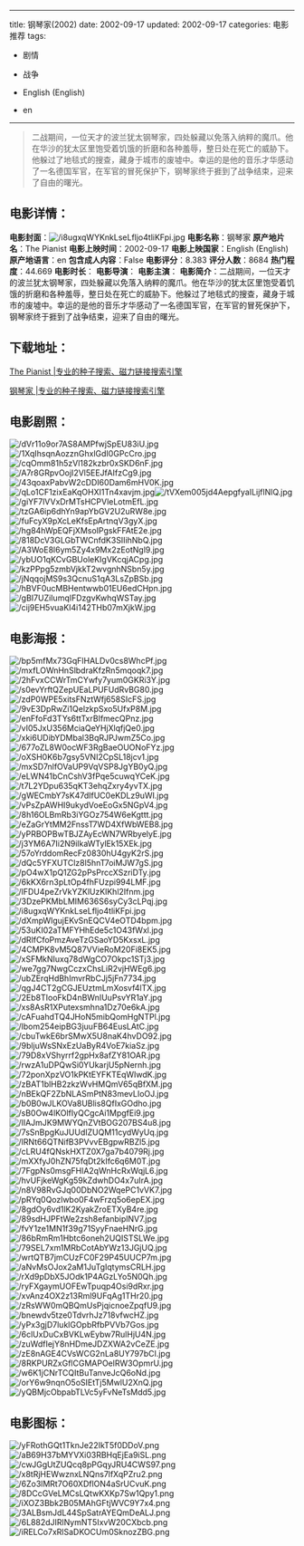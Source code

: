 
---
title: 钢琴家(2002)
date: 2002-09-17
updated: 2002-09-17
categories: 电影推荐
tags:
- 剧情
- 战争

- English (English)
- en
---


> 二战期间，一位天才的波兰犹太钢琴家，四处躲藏以免落入纳粹的魔爪。他在华沙的犹太区里饱受着饥饿的折磨和各种羞辱，整日处在死亡的威胁下。他躲过了地毯式的搜查，藏身于城市的废墟中。幸运的是他的音乐才华感动了一名德国军官，在军官的冒死保护下，钢琴家终于捱到了战争结束，迎来了自由的曙光。

## **电影详情**：

**电影封面**：<img src="https://image.tmdb.org/t/p/w200/i8ugxqWYKnkLseLfljo4tliKFpi.jpg" alt="/i8ugxqWYKnkLseLfljo4tliKFpi.jpg" title="/i8ugxqWYKnkLseLfljo4tliKFpi.jpg">
**电影名称**：钢琴家
**原产地片名**：The Pianist
**电影上映时间**：2002-09-17
**电影上映国家**：English (English)
**原产地语言**：en
**包含成人内容**：False
**电影评分**：8.383
**评分人数**：8684
**热门程度**：44.669
**电影时长**：
**电影导演**：
**电影主演**：
**电影简介**：二战期间，一位天才的波兰犹太钢琴家，四处躲藏以免落入纳粹的魔爪。他在华沙的犹太区里饱受着饥饿的折磨和各种羞辱，整日处在死亡的威胁下。他躲过了地毯式的搜查，藏身于城市的废墟中。幸运的是他的音乐才华感动了一名德国军官，在军官的冒死保护下，钢琴家终于捱到了战争结束，迎来了自由的曙光。

## **下载地址**：
[The Pianist |专业的种子搜索、磁力链接搜索引擎](https://movie.amd794.com:2083/?search=The%20Pianist&ordering=&mode=match_phrase&page_size=10&page=1)

[钢琴家 |专业的种子搜索、磁力链接搜索引擎](https://movie.amd794.com:2083/?search=%E9%92%A2%E7%90%B4%E5%AE%B6&ordering=&mode=match_phrase&page_size=10&page=1)
 

## **电影剧照**：
<img src="https://image.tmdb.org/t/p/original/dVr11o9or7AS8AMPfwjSpEU83iU.jpg" alt="/dVr11o9or7AS8AMPfwjSpEU83iU.jpg" title="/dVr11o9or7AS8AMPfwjSpEU83iU.jpg"><img src="https://image.tmdb.org/t/p/original/1XqIhsqnAozznGhxlGdI0GPcCro.jpg" alt="/1XqIhsqnAozznGhxlGdI0GPcCro.jpg" title="/1XqIhsqnAozznGhxlGdI0GPcCro.jpg"><img src="https://image.tmdb.org/t/p/original/cqOmm81h5zVl182kzbr0xSKD6nF.jpg" alt="/cqOmm81h5zVl182kzbr0xSKD6nF.jpg" title="/cqOmm81h5zVl182kzbr0xSKD6nF.jpg"><img src="https://image.tmdb.org/t/p/original/A7r8GRpvOojI2Vl5EEJfAIfzCg9.jpg" alt="/A7r8GRpvOojI2Vl5EEJfAIfzCg9.jpg" title="/A7r8GRpvOojI2Vl5EEJfAIfzCg9.jpg"><img src="https://image.tmdb.org/t/p/original/43qoaxPabvW2cDDI60Dam6mHV0K.jpg" alt="/43qoaxPabvW2cDDI60Dam6mHV0K.jpg" title="/43qoaxPabvW2cDDI60Dam6mHV0K.jpg"><img src="https://image.tmdb.org/t/p/original/qLo1CF1zixEaKqOHXI1Tn4xavjm.jpg" alt="/qLo1CF1zixEaKqOHXI1Tn4xavjm.jpg" title="/qLo1CF1zixEaKqOHXI1Tn4xavjm.jpg"><img src="https://image.tmdb.org/t/p/original/tVXem005jd4AepgfyaILijflNlQ.jpg" alt="/tVXem005jd4AepgfyaILijflNlQ.jpg" title="/tVXem005jd4AepgfyaILijflNlQ.jpg"><img src="https://image.tmdb.org/t/p/original/giYF7lVVxDrMTsHCPVleLotmEfL.jpg" alt="/giYF7lVVxDrMTsHCPVleLotmEfL.jpg" title="/giYF7lVVxDrMTsHCPVleLotmEfL.jpg"><img src="https://image.tmdb.org/t/p/original/tzGA6ip6dhYn9apYbGV2U2uRW8e.jpg" alt="/tzGA6ip6dhYn9apYbGV2U2uRW8e.jpg" title="/tzGA6ip6dhYn9apYbGV2U2uRW8e.jpg"><img src="https://image.tmdb.org/t/p/original/fuFcyX9pXcLeKfsEpArtnqV3gyX.jpg" alt="/fuFcyX9pXcLeKfsEpArtnqV3gyX.jpg" title="/fuFcyX9pXcLeKfsEpArtnqV3gyX.jpg"><img src="https://image.tmdb.org/t/p/original/hg84hWpEQFjXMsoIPgskFFAtE2e.jpg" alt="/hg84hWpEQFjXMsoIPgskFFAtE2e.jpg" title="/hg84hWpEQFjXMsoIPgskFFAtE2e.jpg"><img src="https://image.tmdb.org/t/p/original/818DcV3GLGbTWCnfdK3SIIihNbQ.jpg" alt="/818DcV3GLGbTWCnfdK3SIIihNbQ.jpg" title="/818DcV3GLGbTWCnfdK3SIIihNbQ.jpg"><img src="https://image.tmdb.org/t/p/original/A3WoE8l6ym5Zy4x9Mx2zEotNgl9.jpg" alt="/A3WoE8l6ym5Zy4x9Mx2zEotNgl9.jpg" title="/A3WoE8l6ym5Zy4x9Mx2zEotNgl9.jpg"><img src="https://image.tmdb.org/t/p/original/ybUO1qKCvGBUoleKIgVKcqjACpg.jpg" alt="/ybUO1qKCvGBUoleKIgVKcqjACpg.jpg" title="/ybUO1qKCvGBUoleKIgVKcqjACpg.jpg"><img src="https://image.tmdb.org/t/p/original/kzPPpg5zmbVjkkT2wvgnhNSbn5y.jpg" alt="/kzPPpg5zmbVjkkT2wvgnhNSbn5y.jpg" title="/kzPPpg5zmbVjkkT2wvgnhNSbn5y.jpg"><img src="https://image.tmdb.org/t/p/original/jNqqojMS9s3QcnuS1qA3LsZpBSb.jpg" alt="/jNqqojMS9s3QcnuS1qA3LsZpBSb.jpg" title="/jNqqojMS9s3QcnuS1qA3LsZpBSb.jpg"><img src="https://image.tmdb.org/t/p/original/hBVF0ucMBHentwwb01EU6edCHpn.jpg" alt="/hBVF0ucMBHentwwb01EU6edCHpn.jpg" title="/hBVF0ucMBHentwwb01EU6edCHpn.jpg"><img src="https://image.tmdb.org/t/p/original/gBI7UZiIumqIFDzgvKwhqWSTay.jpg" alt="/gBI7UZiIumqIFDzgvKwhqWSTay.jpg" title="/gBI7UZiIumqIFDzgvKwhqWSTay.jpg"><img src="https://image.tmdb.org/t/p/original/cij9EH5vuaKI4i142THb07mXjkW.jpg" alt="/cij9EH5vuaKI4i142THb07mXjkW.jpg" title="/cij9EH5vuaKI4i142THb07mXjkW.jpg">

## **电影海报**：
<img src="https://image.tmdb.org/t/p/original/bp5mfMx73GqFlHALDv0cs8WhcPf.jpg" alt="/bp5mfMx73GqFlHALDv0cs8WhcPf.jpg" title="/bp5mfMx73GqFlHALDv0cs8WhcPf.jpg"><img src="https://image.tmdb.org/t/p/original/mxfLOWnHnSlbdraKfzRn5mqoqk7.jpg" alt="/mxfLOWnHnSlbdraKfzRn5mqoqk7.jpg" title="/mxfLOWnHnSlbdraKfzRn5mqoqk7.jpg"><img src="https://image.tmdb.org/t/p/original/2hFvxCCWrTmCYwfy7yum0GKRi3Y.jpg" alt="/2hFvxCCWrTmCYwfy7yum0GKRi3Y.jpg" title="/2hFvxCCWrTmCYwfy7yum0GKRi3Y.jpg"><img src="https://image.tmdb.org/t/p/original/s0evYrftQZepUEaLPUFUdRvBG80.jpg" alt="/s0evYrftQZepUEaLPUFUdRvBG80.jpg" title="/s0evYrftQZepUEaLPUFUdRvBG80.jpg"><img src="https://image.tmdb.org/t/p/original/zdP0WPE5xitsFNztWfj658SIcFS.jpg" alt="/zdP0WPE5xitsFNztWfj658SIcFS.jpg" title="/zdP0WPE5xitsFNztWfj658SIcFS.jpg"><img src="https://image.tmdb.org/t/p/original/9vE3DpRwZi1QelzkpSxo5UfxP8M.jpg" alt="/9vE3DpRwZi1QelzkpSxo5UfxP8M.jpg" title="/9vE3DpRwZi1QelzkpSxo5UfxP8M.jpg"><img src="https://image.tmdb.org/t/p/original/enFfoFd3TYs6ttTxrBIfmecQPnz.jpg" alt="/enFfoFd3TYs6ttTxrBIfmecQPnz.jpg" title="/enFfoFd3TYs6ttTxrBIfmecQPnz.jpg"><img src="https://image.tmdb.org/t/p/original/vI05JxU356MciaQeYHjXlqfjQe0.jpg" alt="/vI05JxU356MciaQeYHjXlqfjQe0.jpg" title="/vI05JxU356MciaQeYHjXlqfjQe0.jpg"><img src="https://image.tmdb.org/t/p/original/xki6UDibYDMbal3BqRJPJwmZ5Co.jpg" alt="/xki6UDibYDMbal3BqRJPJwmZ5Co.jpg" title="/xki6UDibYDMbal3BqRJPJwmZ5Co.jpg"><img src="https://image.tmdb.org/t/p/original/677oZL8W0ocWF3RgBaeOUONoFYz.jpg" alt="/677oZL8W0ocWF3RgBaeOUONoFYz.jpg" title="/677oZL8W0ocWF3RgBaeOUONoFYz.jpg"><img src="https://image.tmdb.org/t/p/original/oXSH0K6b7gsy5VNI2CpSL18jcv1.jpg" alt="/oXSH0K6b7gsy5VNI2CpSL18jcv1.jpg" title="/oXSH0K6b7gsy5VNI2CpSL18jcv1.jpg"><img src="https://image.tmdb.org/t/p/original/mxSD7nlfOVaUP9VqVSP8JgYB0yQ.jpg" alt="/mxSD7nlfOVaUP9VqVSP8JgYB0yQ.jpg" title="/mxSD7nlfOVaUP9VqVSP8JgYB0yQ.jpg"><img src="https://image.tmdb.org/t/p/original/eLWN41bCnCshV3fPqe5cuwqYCeK.jpg" alt="/eLWN41bCnCshV3fPqe5cuwqYCeK.jpg" title="/eLWN41bCnCshV3fPqe5cuwqYCeK.jpg"><img src="https://image.tmdb.org/t/p/original/t7L2YDpu635qKT3ehqZxry4yvTX.jpg" alt="/t7L2YDpu635qKT3ehqZxry4yvTX.jpg" title="/t7L2YDpu635qKT3ehqZxry4yvTX.jpg"><img src="https://image.tmdb.org/t/p/original/gWECmbY7sK47dIfUC0eKDLz9uWI.jpg" alt="/gWECmbY7sK47dIfUC0eKDLz9uWI.jpg" title="/gWECmbY7sK47dIfUC0eKDLz9uWI.jpg"><img src="https://image.tmdb.org/t/p/original/vPsZpAWHI9ukydVoeEoGx5NGpV4.jpg" alt="/vPsZpAWHI9ukydVoeEoGx5NGpV4.jpg" title="/vPsZpAWHI9ukydVoeEoGx5NGpV4.jpg"><img src="https://image.tmdb.org/t/p/original/8h16OLBmRb3iYGOz754W6eKgttt.jpg" alt="/8h16OLBmRb3iYGOz754W6eKgttt.jpg" title="/8h16OLBmRb3iYGOz754W6eKgttt.jpg"><img src="https://image.tmdb.org/t/p/original/eZaGrYtMM2FnssT7WD4XfWbWEB8.jpg" alt="/eZaGrYtMM2FnssT7WD4XfWbWEB8.jpg" title="/eZaGrYtMM2FnssT7WD4XfWbWEB8.jpg"><img src="https://image.tmdb.org/t/p/original/yPRBOPBwTBJZAyEcWN7WRbyelyE.jpg" alt="/yPRBOPBwTBJZAyEcWN7WRbyelyE.jpg" title="/yPRBOPBwTBJZAyEcWN7WRbyelyE.jpg"><img src="https://image.tmdb.org/t/p/original/j3YM6A7Ii2N9ilkaWTylEk15XEk.jpg" alt="/j3YM6A7Ii2N9ilkaWTylEk15XEk.jpg" title="/j3YM6A7Ii2N9ilkaWTylEk15XEk.jpg"><img src="https://image.tmdb.org/t/p/original/57oYrddomRecFz0830hU4gyK2rS.jpg" alt="/57oYrddomRecFz0830hU4gyK2rS.jpg" title="/57oYrddomRecFz0830hU4gyK2rS.jpg"><img src="https://image.tmdb.org/t/p/original/dQc5YFXUTClz8l5hnT7oiMJW7gS.jpg" alt="/dQc5YFXUTClz8l5hnT7oiMJW7gS.jpg" title="/dQc5YFXUTClz8l5hnT7oiMJW7gS.jpg"><img src="https://image.tmdb.org/t/p/original/pO4wX1pQ1ZG2pPsPrccXSzriDTy.jpg" alt="/pO4wX1pQ1ZG2pPsPrccXSzriDTy.jpg" title="/pO4wX1pQ1ZG2pPsPrccXSzriDTy.jpg"><img src="https://image.tmdb.org/t/p/original/6kKX6rn3pLtOp4fhFUzpi994LMF.jpg" alt="/6kKX6rn3pLtOp4fhFUzpi994LMF.jpg" title="/6kKX6rn3pLtOp4fhFUzpi994LMF.jpg"><img src="https://image.tmdb.org/t/p/original/lFDU4peZrVkYZKlUzKlKhl2Ifnm.jpg" alt="/lFDU4peZrVkYZKlUzKlKhl2Ifnm.jpg" title="/lFDU4peZrVkYZKlUzKlKhl2Ifnm.jpg"><img src="https://image.tmdb.org/t/p/original/3DzePKMbLMIM636S6syCy3cLPqj.jpg" alt="/3DzePKMbLMIM636S6syCy3cLPqj.jpg" title="/3DzePKMbLMIM636S6syCy3cLPqj.jpg"><img src="https://image.tmdb.org/t/p/original/i8ugxqWYKnkLseLfljo4tliKFpi.jpg" alt="/i8ugxqWYKnkLseLfljo4tliKFpi.jpg" title="/i8ugxqWYKnkLseLfljo4tliKFpi.jpg"><img src="https://image.tmdb.org/t/p/original/dXmpWlgujEKvSnEQCV4eOTD4bpm.jpg" alt="/dXmpWlgujEKvSnEQCV4eOTD4bpm.jpg" title="/dXmpWlgujEKvSnEQCV4eOTD4bpm.jpg"><img src="https://image.tmdb.org/t/p/original/53uKI02aTMFYHhEde5c1O43fWxl.jpg" alt="/53uKI02aTMFYHhEde5c1O43fWxl.jpg" title="/53uKI02aTMFYHhEde5c1O43fWxl.jpg"><img src="https://image.tmdb.org/t/p/original/dRlfCfoPmzAveTzGSaoYD5KxsxL.jpg" alt="/dRlfCfoPmzAveTzGSaoYD5KxsxL.jpg" title="/dRlfCfoPmzAveTzGSaoYD5KxsxL.jpg"><img src="https://image.tmdb.org/t/p/original/4CMPK8vM5Q87VVieRoM20Fi8EK5.jpg" alt="/4CMPK8vM5Q87VVieRoM20Fi8EK5.jpg" title="/4CMPK8vM5Q87VVieRoM20Fi8EK5.jpg"><img src="https://image.tmdb.org/t/p/original/xSFMkNIuxq78dWgCO7Okpc1STj3.jpg" alt="/xSFMkNIuxq78dWgCO7Okpc1STj3.jpg" title="/xSFMkNIuxq78dWgCO7Okpc1STj3.jpg"><img src="https://image.tmdb.org/t/p/original/we7gg7NwgCczxChsLiR2vjHWEg6.jpg" alt="/we7gg7NwgCczxChsLiR2vjHWEg6.jpg" title="/we7gg7NwgCczxChsLiR2vjHWEg6.jpg"><img src="https://image.tmdb.org/t/p/original/ubZErqHdBhImvrRbCJj5jFn7734.jpg" alt="/ubZErqHdBhImvrRbCJj5jFn7734.jpg" title="/ubZErqHdBhImvrRbCJj5jFn7734.jpg"><img src="https://image.tmdb.org/t/p/original/qgJ4CT2gCGJEUztmLmXosvf4lTX.jpg" alt="/qgJ4CT2gCGJEUztmLmXosvf4lTX.jpg" title="/qgJ4CT2gCGJEUztmLmXosvf4lTX.jpg"><img src="https://image.tmdb.org/t/p/original/2Eb8TIooFkD4nBWnIUuPsvYR1aY.jpg" alt="/2Eb8TIooFkD4nBWnIUuPsvYR1aY.jpg" title="/2Eb8TIooFkD4nBWnIUuPsvYR1aY.jpg"><img src="https://image.tmdb.org/t/p/original/xs8AsR1XPutexsmhna1Dz70e6kA.jpg" alt="/xs8AsR1XPutexsmhna1Dz70e6kA.jpg" title="/xs8AsR1XPutexsmhna1Dz70e6kA.jpg"><img src="https://image.tmdb.org/t/p/original/cAFuahdTQ4JHoN5mibQomHgNTPl.jpg" alt="/cAFuahdTQ4JHoN5mibQomHgNTPl.jpg" title="/cAFuahdTQ4JHoN5mibQomHgNTPl.jpg"><img src="https://image.tmdb.org/t/p/original/lbom254eipBG3juuFB64EusLAtC.jpg" alt="/lbom254eipBG3juuFB64EusLAtC.jpg" title="/lbom254eipBG3juuFB64EusLAtC.jpg"><img src="https://image.tmdb.org/t/p/original/cbuTwkE6brSMwX5U8naK4hvDO92.jpg" alt="/cbuTwkE6brSMwX5U8naK4hvDO92.jpg" title="/cbuTwkE6brSMwX5U8naK4hvDO92.jpg"><img src="https://image.tmdb.org/t/p/original/9bljuWsSNxEzUaByR4VoE7kiaSz.jpg" alt="/9bljuWsSNxEzUaByR4VoE7kiaSz.jpg" title="/9bljuWsSNxEzUaByR4VoE7kiaSz.jpg"><img src="https://image.tmdb.org/t/p/original/79D8xVShyrrf2gpHx8afZY81OAR.jpg" alt="/79D8xVShyrrf2gpHx8afZY81OAR.jpg" title="/79D8xVShyrrf2gpHx8afZY81OAR.jpg"><img src="https://image.tmdb.org/t/p/original/rwzA1uDPQwSi0YUkarjU5pNernh.jpg" alt="/rwzA1uDPQwSi0YUkarjU5pNernh.jpg" title="/rwzA1uDPQwSi0YUkarjU5pNernh.jpg"><img src="https://image.tmdb.org/t/p/original/72ponXpzVO1kPKtEYFKTEqWIwdK.jpg" alt="/72ponXpzVO1kPKtEYFKTEqWIwdK.jpg" title="/72ponXpzVO1kPKtEYFKTEqWIwdK.jpg"><img src="https://image.tmdb.org/t/p/original/zBAT1blHB2zkzWvHMQmV65qBfXM.jpg" alt="/zBAT1blHB2zkzWvHMQmV65qBfXM.jpg" title="/zBAT1blHB2zkzWvHMQmV65qBfXM.jpg"><img src="https://image.tmdb.org/t/p/original/nBEkQF2ZbNLASmPtN83mevLIoOJ.jpg" alt="/nBEkQF2ZbNLASmPtN83mevLIoOJ.jpg" title="/nBEkQF2ZbNLASmPtN83mevLIoOJ.jpg"><img src="https://image.tmdb.org/t/p/original/b0B0wJLKOVa8UBlis8QfIxGOdho.jpg" alt="/b0B0wJLKOVa8UBlis8QfIxGOdho.jpg" title="/b0B0wJLKOVa8UBlis8QfIxGOdho.jpg"><img src="https://image.tmdb.org/t/p/original/sB0Ow4lKOlfIyQCgcAi1MpgfEi9.jpg" alt="/sB0Ow4lKOlfIyQCgcAi1MpgfEi9.jpg" title="/sB0Ow4lKOlfIyQCgcAi1MpgfEi9.jpg"><img src="https://image.tmdb.org/t/p/original/lIAJmJK9MWYQnZVtBOG207BS4u8.jpg" alt="/lIAJmJK9MWYQnZVtBOG207BS4u8.jpg" title="/lIAJmJK9MWYQnZVtBOG207BS4u8.jpg"><img src="https://image.tmdb.org/t/p/original/7sSnBpgKuJUUdIZUQM11cydWyUq.jpg" alt="/7sSnBpgKuJUUdIZUQM11cydWyUq.jpg" title="/7sSnBpgKuJUUdIZUQM11cydWyUq.jpg"><img src="https://image.tmdb.org/t/p/original/lRNt66QTNifB3PVvvEBgpwRBZl5.jpg" alt="/lRNt66QTNifB3PVvvEBgpwRBZl5.jpg" title="/lRNt66QTNifB3PVvvEBgpwRBZl5.jpg"><img src="https://image.tmdb.org/t/p/original/cLRU4fQNskHXTZ0X7ga7b4079Rj.jpg" alt="/cLRU4fQNskHXTZ0X7ga7b4079Rj.jpg" title="/cLRU4fQNskHXTZ0X7ga7b4079Rj.jpg"><img src="https://image.tmdb.org/t/p/original/mXXfyJ0hZN75fqDt2kIfc6q6M0T.jpg" alt="/mXXfyJ0hZN75fqDt2kIfc6q6M0T.jpg" title="/mXXfyJ0hZN75fqDt2kIfc6q6M0T.jpg"><img src="https://image.tmdb.org/t/p/original/7FgpNs0msgFHlA2qWnHcRxWqjL6.jpg" alt="/7FgpNs0msgFHlA2qWnHcRxWqjL6.jpg" title="/7FgpNs0msgFHlA2qWnHcRxWqjL6.jpg"><img src="https://image.tmdb.org/t/p/original/hvUFjkeWgKg59kZdwhDO4x7uIrA.jpg" alt="/hvUFjkeWgKg59kZdwhDO4x7uIrA.jpg" title="/hvUFjkeWgKg59kZdwhDO4x7uIrA.jpg"><img src="https://image.tmdb.org/t/p/original/n8V98RvGJq00DbNO2WqePC1vVK7.jpg" alt="/n8V98RvGJq00DbNO2WqePC1vVK7.jpg" title="/n8V98RvGJq00DbNO2WqePC1vVK7.jpg"><img src="https://image.tmdb.org/t/p/original/pRYq0Qozlwbo0F4wFrzq5o6epEX.jpg" alt="/pRYq0Qozlwbo0F4wFrzq5o6epEX.jpg" title="/pRYq0Qozlwbo0F4wFrzq5o6epEX.jpg"><img src="https://image.tmdb.org/t/p/original/8gdOy6vd1lK2KyakZroETXyB4re.jpg" alt="/8gdOy6vd1lK2KyakZroETXyB4re.jpg" title="/8gdOy6vd1lK2KyakZroETXyB4re.jpg"><img src="https://image.tmdb.org/t/p/original/89sdHJPFtWe2zsh8efanbiplNV7.jpg" alt="/89sdHJPFtWe2zsh8efanbiplNV7.jpg" title="/89sdHJPFtWe2zsh8efanbiplNV7.jpg"><img src="https://image.tmdb.org/t/p/original/fvY1ze1MN1f39g71SyyFnaeHNrG.jpg" alt="/fvY1ze1MN1f39g71SyyFnaeHNrG.jpg" title="/fvY1ze1MN1f39g71SyyFnaeHNrG.jpg"><img src="https://image.tmdb.org/t/p/original/86bRmRm1Hbtc6oneh2UQISTSLWe.jpg" alt="/86bRmRm1Hbtc6oneh2UQISTSLWe.jpg" title="/86bRmRm1Hbtc6oneh2UQISTSLWe.jpg"><img src="https://image.tmdb.org/t/p/original/79SEL7xm1MRbCotAbYWz13JGjUQ.jpg" alt="/79SEL7xm1MRbCotAbYWz13JGjUQ.jpg" title="/79SEL7xm1MRbCotAbYWz13JGjUQ.jpg"><img src="https://image.tmdb.org/t/p/original/wrtQTB7jmCUzFC0F29P45UUCP7m.jpg" alt="/wrtQTB7jmCUzFC0F29P45UUCP7m.jpg" title="/wrtQTB7jmCUzFC0F29P45UUCP7m.jpg"><img src="https://image.tmdb.org/t/p/original/aNvMsOJox2aM1JuTgIqtymsCRLH.jpg" alt="/aNvMsOJox2aM1JuTgIqtymsCRLH.jpg" title="/aNvMsOJox2aM1JuTgIqtymsCRLH.jpg"><img src="https://image.tmdb.org/t/p/original/rXd9pDbX5JOdk1P4AGzLYo5N0Qh.jpg" alt="/rXd9pDbX5JOdk1P4AGzLYo5N0Qh.jpg" title="/rXd9pDbX5JOdk1P4AGzLYo5N0Qh.jpg"><img src="https://image.tmdb.org/t/p/original/ryFXgaymUOFEwTpuqp4Osi9dRxr.jpg" alt="/ryFXgaymUOFEwTpuqp4Osi9dRxr.jpg" title="/ryFXgaymUOFEwTpuqp4Osi9dRxr.jpg"><img src="https://image.tmdb.org/t/p/original/xvAnz4OX2z13Rml9UFqAg1THr20.jpg" alt="/xvAnz4OX2z13Rml9UFqAg1THr20.jpg" title="/xvAnz4OX2z13Rml9UFqAg1THr20.jpg"><img src="https://image.tmdb.org/t/p/original/zRsWW0mQBQmUsPjqicnoeZpqfU9.jpg" alt="/zRsWW0mQBQmUsPjqicnoeZpqfU9.jpg" title="/zRsWW0mQBQmUsPjqicnoeZpqfU9.jpg"><img src="https://image.tmdb.org/t/p/original/bnewdv5tze0TdvrhJz718vfwcHZ.jpg" alt="/bnewdv5tze0TdvrhJz718vfwcHZ.jpg" title="/bnewdv5tze0TdvrhJz718vfwcHZ.jpg"><img src="https://image.tmdb.org/t/p/original/yPx3gjD7luklGOpbRfbPVVb7Gos.jpg" alt="/yPx3gjD7luklGOpbRfbPVVb7Gos.jpg" title="/yPx3gjD7luklGOpbRfbPVVb7Gos.jpg"><img src="https://image.tmdb.org/t/p/original/6clUxDuCxBVKLwEybw7RulHjU4N.jpg" alt="/6clUxDuCxBVKLwEybw7RulHjU4N.jpg" title="/6clUxDuCxBVKLwEybw7RulHjU4N.jpg"><img src="https://image.tmdb.org/t/p/original/zuWdfIejY8nHDmeJDZXWA2vCeZE.jpg" alt="/zuWdfIejY8nHDmeJDZXWA2vCeZE.jpg" title="/zuWdfIejY8nHDmeJDZXWA2vCeZE.jpg"><img src="https://image.tmdb.org/t/p/original/zE8nAGE4CVsWCG2nLa8UY797bCI.jpg" alt="/zE8nAGE4CVsWCG2nLa8UY797bCI.jpg" title="/zE8nAGE4CVsWCG2nLa8UY797bCI.jpg"><img src="https://image.tmdb.org/t/p/original/8RKPURZxGflCGMAPOelRW3OpmrU.jpg" alt="/8RKPURZxGflCGMAPOelRW3OpmrU.jpg" title="/8RKPURZxGflCGMAPOelRW3OpmrU.jpg"><img src="https://image.tmdb.org/t/p/original/w6K1jCNrTCQItBuTanveJcQ6oNd.jpg" alt="/w6K1jCNrTCQItBuTanveJcQ6oNd.jpg" title="/w6K1jCNrTCQItBuTanveJcQ6oNd.jpg"><img src="https://image.tmdb.org/t/p/original/orY6w9nqnO5oSIEtTj5MwlU2XnQ.jpg" alt="/orY6w9nqnO5oSIEtTj5MwlU2XnQ.jpg" title="/orY6w9nqnO5oSIEtTj5MwlU2XnQ.jpg"><img src="https://image.tmdb.org/t/p/original/yQBMjcObpabTLVc5yFvNeTsMdd5.jpg" alt="/yQBMjcObpabTLVc5yFvNeTsMdd5.jpg" title="/yQBMjcObpabTLVc5yFvNeTsMdd5.jpg">

## **电影图标**：
<img src="https://image.tmdb.org/t/p/original/yFRothGQt1TknJe22IkT5f0DDoV.png" alt="/yFRothGQt1TknJe22IkT5f0DDoV.png" title="/yFRothGQt1TknJe22IkT5f0DDoV.png"><img src="https://image.tmdb.org/t/p/original/aB69H37bMYVXi03RBHqEjEa9iSL.png" alt="/aB69H37bMYVXi03RBHqEjEa9iSL.png" title="/aB69H37bMYVXi03RBHqEjEa9iSL.png"><img src="https://image.tmdb.org/t/p/original/cwJGgUtZUQcq8pPGqyJRU4CWS97.png" alt="/cwJGgUtZUQcq8pPGqyJRU4CWS97.png" title="/cwJGgUtZUQcq8pPGqyJRU4CWS97.png"><img src="https://image.tmdb.org/t/p/original/x8tRjHEWwznxLNQns7lfXqPZru2.png" alt="/x8tRjHEWwznxLNQns7lfXqPZru2.png" title="/x8tRjHEWwznxLNQns7lfXqPZru2.png"><img src="https://image.tmdb.org/t/p/original/6Zo3lMRt7O60XDflON4aSrUCvuK.png" alt="/6Zo3lMRt7O60XDflON4aSrUCvuK.png" title="/6Zo3lMRt7O60XDflON4aSrUCvuK.png"><img src="https://image.tmdb.org/t/p/original/8DCcGVeLMCsLQtwKXKp7Sw1Qpy1.png" alt="/8DCcGVeLMCsLQtwKXKp7Sw1Qpy1.png" title="/8DCcGVeLMCsLQtwKXKp7Sw1Qpy1.png"><img src="https://image.tmdb.org/t/p/original/iXOZ3Bbk2B05MAhGFtjWVC9Y7x4.png" alt="/iXOZ3Bbk2B05MAhGFtjWVC9Y7x4.png" title="/iXOZ3Bbk2B05MAhGFtjWVC9Y7x4.png"><img src="https://image.tmdb.org/t/p/original/3ALBsmJdL44SpSatrAYEQmDeALJ.png" alt="/3ALBsmJdL44SpSatrAYEQmDeALJ.png" title="/3ALBsmJdL44SpSatrAYEQmDeALJ.png"><img src="https://image.tmdb.org/t/p/original/6L882dJIRlNymNT5IxvW20CXbcb.png" alt="/6L882dJIRlNymNT5IxvW20CXbcb.png" title="/6L882dJIRlNymNT5IxvW20CXbcb.png"><img src="https://image.tmdb.org/t/p/original/iRELCo7xRlSaDKOCUm0SknozZBG.png" alt="/iRELCo7xRlSaDKOCUm0SknozZBG.png" title="/iRELCo7xRlSaDKOCUm0SknozZBG.png">
